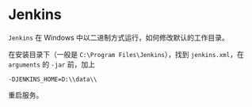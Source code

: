 # Jenkins

`Jenkins` 在 Windows 中以二进制方式运行，如何修改默认的工作目录。

在安装目录下（一般是 `C:\Program Files\Jenkins`），找到 `jenkins.xml`，在 `arguments` 的 `-jar` 前，加上

```
-DJENKINS_HOME=D:\\data\\
```

重启服务。